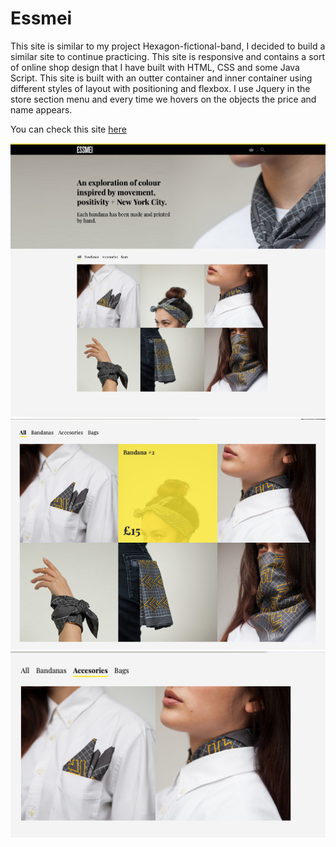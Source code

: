 # Essmei

This site is similar to my project Hexagon-fictional-band, I decided to build a similar site to continue practicing.
This site is responsive and contains a sort of online shop design that I have built with HTML, CSS and some Java Script. This site is built with an outter container and inner container using different styles of layout with positioning and flexbox. I use Jquery in the store section menu and every time we hovers on the objects the price and name appears.


 You can check this site [here](https://essmei-week5-4.superhi.com)
 
 <img src="images/esm-1.png" width="680">
<img src="images/esm-2.png" width="680">
<img src="images/esm-3.png" width="680">

 
 
